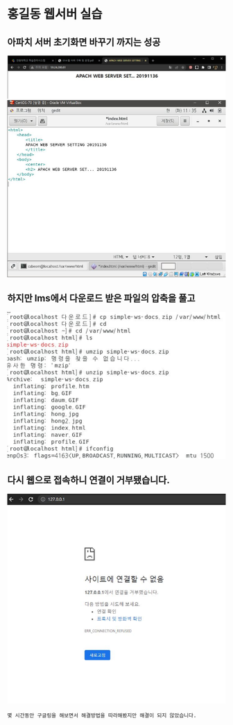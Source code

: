 # 홍길동 웹서버 실습
## 아파치 서버 초기화면 바꾸기 까지는 성공
![1](/imgWEB/2.JPG)
![1](/imgWEB/1.JPG)
## 하지만 lms에서 다운로드 받은 파일의 압축을 풀고
![1](/imgWEB/4.JPG)
## 다시 웹으로 접속하니 연결이 거부됐습니다.
![1](/imgWEB/3.JPG)

```
몇 시간동안 구글링을 해보면서 해결방법을 따라해봤지만 해결이 되지 않았습니다.
```

